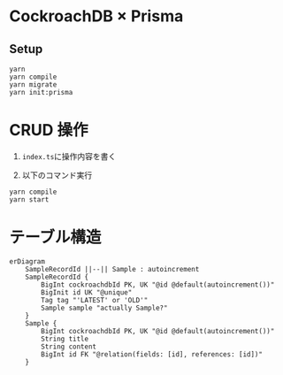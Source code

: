 # CockroachDB × Prisma

## Setup

```shell
yarn
yarn compile
yarn migrate
yarn init:prisma
```

# CRUD 操作

1. `index.ts`に操作内容を書く

2. 以下のコマンド実行

```shell
yarn compile
yarn start
```

# テーブル構造

```mermaid
erDiagram
    SampleRecordId ||--|| Sample : autoincrement
    SampleRecordId {
        BigInt cockroachdbId PK, UK "@id @default(autoincrement())"
        BigInit id UK "@unique"
        Tag tag "'LATEST' or 'OLD'"
        Sample sample "actually Sample?"
    }
    Sample {
        BigInt cockroachdbId PK, UK "@id @default(autoincrement())"
        String title
        String content
        BigInt id FK "@relation(fields: [id], references: [id])"
    }
```
